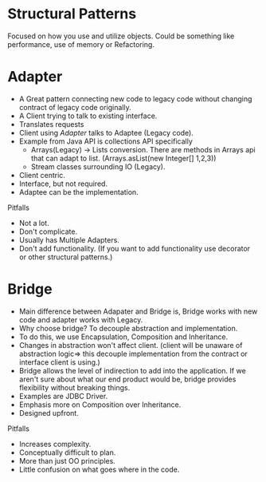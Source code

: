 # Structural Patterns

Focused on how you use and utilize objects. Could be something like performance, use of memory or Refactoring.

# Adapter

* A Great pattern connecting new code to legacy code without changing contract of legacy code originally.
* A Client trying to talk to existing interface.
* Translates requests
* Client using <i> Adapter </i> talks to Adaptee (Legacy code).
* Example from Java API is collections API specifically
    * Arrays(Legacy) -> Lists conversion. There are methods in Arrays api that can adapt to list. (Arrays.asList(new Integer[] 1,2,3))
    * Stream classes surrounding IO (Legacy).
* Client centric.
* Interface, but not required.
* Adaptee can be the implementation.

Pitfalls

* Not a lot.
* Don't complicate.
* Usually has Multiple Adapters.
* Don't add functionality. (If you want to add functionality use decorator or other structural patterns.)

# Bridge

* Main difference between Adapater and Bridge is, Bridge works with new code and adapter works with Legacy.
* Why choose bridge? To decouple abstraction and implementation.
* To do this, we use Encapsulation, Composition and Inheritance.
* Changes in abstraction won't affect client. (client will be unaware of abstraction logic=> this decouple implementation
 from the contract or interface client is using.)
 * Bridge allows the level of indirection to add into the application. If we aren't sure about what our end product would
 be, bridge provides flexibility without breaking things.
 * Examples are JDBC Driver.
 * Emphasis more on Composition over Inheritance.
 * Designed upfront.
 
 Pitfalls
 
 * Increases complexity.
 * Conceptually difficult to plan.
 * More than just OO principles.
 * Little confusion on what goes where in the code.